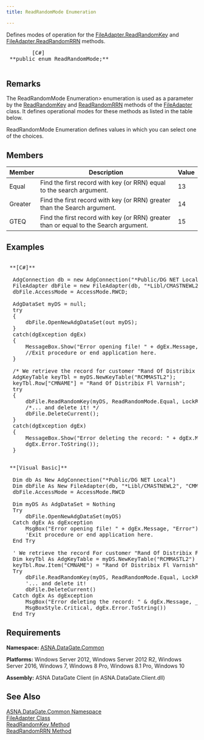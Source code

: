 ```yaml
---
title: ReadRandomMode Enumeration

---
```


Defines modes of operation for the [ FileAdapter.ReadRandomKey](file-adapter-class-read-random-key-method.html) and [ FileAdapter.ReadRandomRRN](file-adapter-class-read-random-rrn-method.html) methods.
<pre class="prettyprint">
        <span class="lang">[C#]</span>
 **public enum ReadRandomMode;** 
      </pre>


## Remarks

The ReadRandomMode Enumeration&gt; enumeration is used as a parameter by the [ReadRandomKey](file-adapter-class-read-random-key-method.html) and [ReadRandomRRN](file-adapter-class-read-random-rrn-method.html) methods of the [FileAdapter](file-adapter-class.html) class. It defines operational modes for these methods as listed in the table below.

ReadRandomMode Enumeration defines values in which you can select one of the choices.
## Members



| Member | Description | Value |
| ---- | ---- | ---- |
| Equal | Find the first record with key (or RRN) equal to the search argument. | 13 |
| Greater | Find the first record with key (or RRN) greater than the Search argument. | 14 |
| GTEQ | Find the first record with key (or RRN) greater than or equal to the Search  									argument. | 15 |



## Examples

<pre class="prettyprint">
        <span class="lang">
 **[C#]** 
        </span>
  AdgConnection db = new AdgConnection("*Public/DG NET Local");
  FileAdapter dbFile = new FileAdapter(db, "*Libl/CMASTNEWL2", "CMMASTERL2");
  dbFile.AccessMode = AccessMode.RWCD;

  AdgDataSet myDS = null;
  try
  {
      dbFile.OpenNewAdgDataSet(out myDS);
  }
  catch(dgException dgEx)
  {
      MessageBox.Show("Error opening file! " + dgEx.Message, "Error");
      //Exit procedure or end application here.
  }

  /* We retrieve the record for customer "Rand Of Distribix Fl Varnish"... */
  AdgKeyTable keyTbl = myDS.NewKeyTable("RCMMASTL2");
  keyTbl.Row["CMNAME"] = "Rand Of Distribix Fl Varnish";
  try
  {
      dbFile.ReadRandomKey(myDS, ReadRandomMode.Equal, LockRequest.Default, keyTbl);
      /*... and delete it! */
      dbFile.DeleteCurrent();
  }
  catch(dgException dgEx)
  {
      MessageBox.Show("Error deleting the record: " + dgEx.Message,
      dgEx.Error.ToString());
  }</pre>
<pre class="prettyprint">
        <span class="lang">
 **[Visual Basic]** 
        </span>
  Dim db As New AdgConnection("*Public/DG NET Local")
  Dim dbFile As New FileAdapter(db, "*Libl/CMASTNEWL2", "CMMASTERL2")
  dbFile.AccessMode = AccessMode.RWCD

  Dim myDS As AdgDataSet = Nothing
  Try
      dbFile.OpenNewAdgDataSet(myDS)
  Catch dgEx As dgException
      MsgBox("Error opening file! " + dgEx.Message, "Error")
      'Exit procedure or end application here.
  End Try

  ' We retrieve the record For customer "Rand Of Distribix Fl Varnish"... 
  Dim keyTbl As AdgKeyTable = myDS.NewKeyTable("RCMMASTL2")
  keyTbl.Row.Item("CMNAME") = "Rand Of Distribix Fl Varnish"
  Try
      dbFile.ReadRandomKey(myDS, ReadRandomMode.Equal, LockRequest.Default, keyTbl)
      '... and delete it! 
      dbFile.DeleteCurrent()
  Catch dgEx As dgException
      MsgBox("Error deleting the record: " &amp; dgEx.Message, _
      MsgBoxStyle.Critical, dgEx.Error.ToString())
  End Try</pre>

## Requirements

**Namespace:** [ASNA.DataGate.Common](datagate-common-namespace.html) 

**Platforms:** Windows Server 2012, Windows Server 2012 R2, Windows Server 2016, Windows 7, Windows 8 Pro, Windows 8.1 Pro, Windows 10

**Assembly:** ASNA DataGate Client (in ASNA.DataGate.Client.dll)
## See Also


[ASNA.DataGate.Common Namespace](datagate-common-namespace.html)
      <br />
      <span>
[FileAdapter Class](file-adapter-class.html)
        <br />
      </span>
      <span>
[ReadRandomKey Method](file-adapter-class-read-random-key-method.html)
        <br />
      </span>
      <span>
[ReadRandomRRN Method](file-adapter-class-read-random-rrn-method.html)
      </span>

